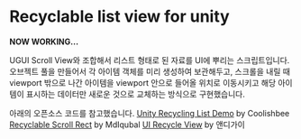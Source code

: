 # Recyclable list view for unity
**NOW WORKING...**

UGUI Scroll View와 조합해서 리스트 형태로 된 자료를 UI에 뿌리는 스크립트입니다.
오브젝트 풀을 만들어서 각 아이템 객체를 미리 생성하여 보관해두고,
스크롤을 내릴 때 viewport 밖으로 나간 아이템을 viewport 안으로 들어올 위치로 이동시키고
해당 아이템이 표시하는 데이터만 새로운 것으로 교체하는 방식으로 구현했습니다.

아래의 오픈소스 코드를 참고했습니다.
[Unity Recycling List Demo](https://github.com/coolishbee/unity-recycling-list-demo) by Coolishbee
[Recyclable Scroll Rect](https://github.com/MdIqubal/Recyclable-Scroll-Rect) by MdIqubal
[UI Recycle View](https://wonjuri.tistory.com/entry/Unity-UI-%EC%9E%AC%EC%82%AC%EC%9A%A9-%EC%8A%A4%ED%81%AC%EB%A1%A4%EB%B7%B0-%EC%A0%9C%EC%9E%91) by 앤디가이
